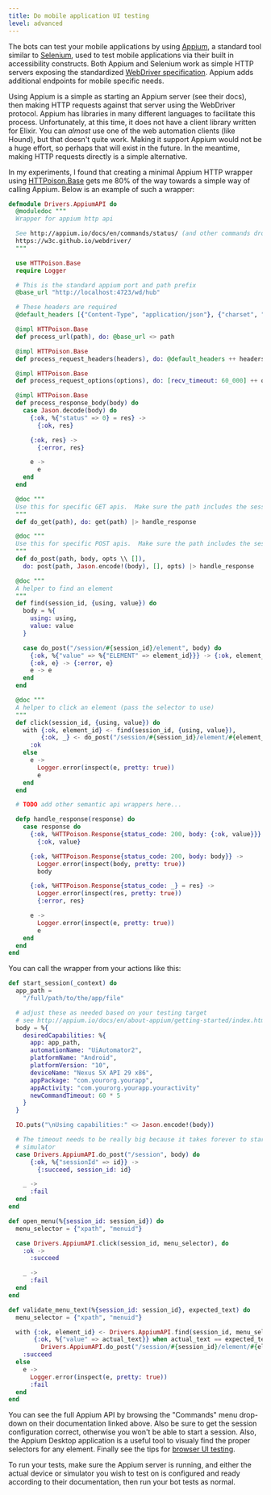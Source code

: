 ```yaml
---
title: Do mobile application UI testing
level: advanced
---
```


The bots can test your mobile applications by using [Appium], a standard tool similar
to [Selenium], used to test mobile applications via their built in accessibility
constructs. Both Appium and Selenium work as simple HTTP servers exposing the
standardized [WebDriver specification]. Appium adds additional endpoints for mobile
specific needs.

Using Appium is a simple as starting an Appium server (see their docs), then making
HTTP requests against that server using the WebDriver protocol. Appium has libraries
in many different languages to facilitate this process. Unfortunately, at this time,
it does not have a client library written for Elixir. You can _almost_ use one of the
web automation clients (like Hound), but that doesn't quite work. Making it support
Appium would not be a huge effort, so perhaps that will exist in the future. In the
meantime, making HTTP requests directly is a simple alternative.

In my experiments, I found that creating a minimal Appium HTTP wrapper using
[HTTPoison.Base] gets me 80% of the way towards a simple way of calling Appium.
Below is an example of such a wrapper:

```elixir
defmodule Drivers.AppiumAPI do
  @moduledoc """
  Wrapper for appium http api

  See http://appium.io/docs/en/commands/status/ (and other commands dropdown) and
  https://w3c.github.io/webdriver/
  """

  use HTTPoison.Base
  require Logger

  # This is the standard appium port and path prefix
  @base_url "http://localhost:4723/wd/hub"

  # These headers are required
  @default_headers [{"Content-Type", "application/json"}, {"charset", "UTF-8"}]

  @impl HTTPoison.Base
  def process_url(path), do: @base_url <> path

  @impl HTTPoison.Base
  def process_request_headers(headers), do: @default_headers ++ headers

  @impl HTTPoison.Base
  def process_request_options(options), do: [recv_timeout: 60_000] ++ options

  @impl HTTPoison.Base
  def process_response_body(body) do
    case Jason.decode(body) do
      {:ok, %{"status" => 0} = res} ->
        {:ok, res}

      {:ok, res} ->
        {:error, res}

      e ->
        e
    end
  end

  @doc """
  Use this for specific GET apis.  Make sure the path includes the session id if needed.
  """
  def do_get(path), do: get(path) |> handle_response

  @doc """
  Use this for specific POST apis.  Make sure the path includes the session id if needed.
  """
  def do_post(path, body, opts \\ []),
    do: post(path, Jason.encode!(body), [], opts) |> handle_response

  @doc """
  A helper to find an element
  """
  def find(session_id, {using, value}) do
    body = %{
      using: using,
      value: value
    }

    case do_post("/session/#{session_id}/element", body) do
      {:ok, %{"value" => %{"ELEMENT" => element_id}}} -> {:ok, element_id}
      {:ok, e} -> {:error, e}
      e -> e
    end
  end

  @doc """
  A helper to click an element (pass the selector to use)
  """
  def click(session_id, {using, value}) do
    with {:ok, element_id} <- find(session_id, {using, value}),
         {:ok, _} <- do_post("/session/#{session_id}/element/#{element_id}/click", %{}) do
      :ok
    else
      e ->
        Logger.error(inspect(e, pretty: true))
        e
    end
  end

  # TODO add other semantic api wrappers here...

  defp handle_response(response) do
    case response do
      {:ok, %HTTPoison.Response{status_code: 200, body: {:ok, value}}} ->
        {:ok, value}

      {:ok, %HTTPoison.Response{status_code: 200, body: body}} ->
        Logger.error(inspect(body, pretty: true))
        body

      {:ok, %HTTPoison.Response{status_code: _} = res} ->
        Logger.error(inspect(res, pretty: true))
        {:error, res}

      e ->
        Logger.error(inspect(e, pretty: true))
        e
    end
  end
end

```

You can call the wrapper from your actions like this:

```elixir
def start_session(_context) do
  app_path =
    "/full/path/to/the/app/file"

  # adjust these as needed based on your testing target
  # see http://appium.io/docs/en/about-appium/getting-started/index.html
  body = %{
    desiredCapabilities: %{
      app: app_path,
      automationName: "UiAutomator2",
      platformName: "Android",
      platformVersion: "10",
      deviceName: "Nexus 5X API 29 x86",
      appPackage: "com.yourorg.yourapp",
      appActivity: "com.yourorg.yourapp.youractivity"
      newCommandTimeout: 60 * 5
    }
  }

  IO.puts("\nUsing capabilities:" <> Jason.encode!(body))

  # The timeout needs to be really big because it takes forever to start up the
  # simulator
  case Drivers.AppiumAPI.do_post("/session", body) do
      {:ok, %{"sessionId" => id}} ->
        {:succeed, session_id: id}

    _ ->
      :fail
  end
end

def open_menu(%{session_id: session_id}) do
  menu_selector = {"xpath", "menuid"}

  case Drivers.AppiumAPI.click(session_id, menu_selector), do
    :ok ->
      :succeed

    _ ->
      :fail
  end
end

def validate_menu_text(%{session_id: session_id}, expected_text) do
  menu_selector = {"xpath", "menuid"}

  with {:ok, element_id} <- Drivers.AppiumAPI.find(session_id, menu_selector),
       {:ok, %{"value" => actual_text}} when actual_text == expected_text <-
         Drivers.AppiumAPI.do_post("/session/#{session_id}/element/#{element_id}/text", %{}) do
    :succeed
  else
    e ->
      Logger.error(inspect(e, pretty: true))
      :fail
  end
end
```

You can see the full Appium API by browsing the "Commands" menu drop-down on their
documentation linked above. Also be sure to get the session configuration correct,
otherwise you won't be able to start a session. Also, the Appium Desktop application
is a useful tool to visualy find the proper selectors for any element. Finally see
the tips for [browser UI testing].

To run your tests, make sure the Appium server is running, and either the actual
device or simulator you wish to test on is configured and ready according to their
documentation, then run your bot tests as normal.

[appium]: http://appium.io/docs/en/about-appium/intro/?lang=en
[selenium]: https://selenium.dev/
[webdriver specification]: https://w3c.github.io/webdriver/
[httpoison.base]: https://hexdocs.pm/httpoison/readme.html#wrapping-httpoison-base
[browser ui testing]: ../do-browser-ui-testing/
